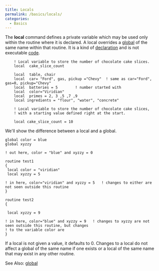 ```yaml
---
title: Locals
permalink: /basics/locals/
categories: 
  - Basics
---
```


The **local** command defines a private variable which may be used only
within the routine where it is declared. A local overrides a
[global](basics/global/) of the same name within that routine. It is
a kind of [declaration](declarations/) and is not executable
[code](definitions/code/).

        ! Local variable to store the number of chocolate cake slices.
        local  cake_slice_count

        local  table, chair
        local  car= "Ford", gas, pickup ="Chevy"  ! same as car="Ford", gas=0, pickup="Chevy"
        local  batteries = 5        ! number started with
        local  color="Viridian"
        local  primes = 2, 3 ,5 ,7 ,9
        local ingredients = "flour", "water", "concrete"

        ! Local variable to store the number of chocolate cake slices,
        ! with a starting value defined right at the start.

        local cake_slice_count = 10

We'll show the difference between a local and a global.

    global color = blue
    global xyzzy

    ! out here, color = "blue" and xyzzy = 0

    routine test1
    {
     local color = "viridian"
     local xyzzy = 5

    ! in here, color="viridian" and xyzzy = 5   ! changes to either are not seen outside this routine
    }

    routine test2
    {

     local xyzzy = 9

    ! in here, color="blue" and xyzzy = 9   ! changes to xyzzy are not seen outside this routine, but changes
    ! to the variable color are
    }

If a local is not given a value, it defaults to 0. Changes to a local do
not affect a global of the same name if one exists or a local of the
same name that may exist in any other routine.

See Also: [global](basics/global/)